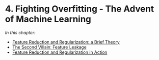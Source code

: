 # 4. Fighting Overfitting - The Advent of Machine Learning

*In this chapter:*
- [Feature Reduction and Regularization: a Brief Theory](theory_regularization.ipynb)
- [The Second Villain: Feature Leakage](leakage.ipynb)
- [Feature Reduction and Regularization in Action](practice_regularization.ipynb)
